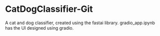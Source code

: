 # CatDogClassifier-Git
A cat and dog classifier, created using the fastai library. gradio_app.ipynb has the UI designed using gradio.
